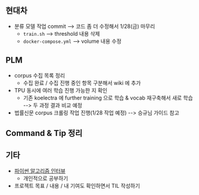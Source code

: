 ## 현대차

- 분류 모델 작업 commit --> 코드 좀 더 수정해서 1/28(금) 마무리
  - `train.sh` --> threshold 내용 삭제
  - `docker-compose.yml` --> volume 내용 수정




## PLM

- corpus 수집 목록 정리
  - 수집 완료 / 수집 진행 중인 항목 구분해서 wiki 에 추가
- TPU 동시에 여러 학습 진행 가능한 지 확인
  - 기존 koelectra 에 further training 으로 학습 & vocab 재구축해서 새로 학습 --> 두 과정 결과 비교 예정
- 법률신문 corpus 크롤링 작업 진행(1/28 작업 예정) --> 승규님 가이드 참고




## Command & Tip 정리




## 기타

- [파이썬 알고리즘 인터뷰](https://github.com/onlybooks/algorithm-interview)
  - 개인적으로 공부하기
- 프로젝트 목표 / 내용 / 내 기여도 확인하면서 TIL 작성하기
